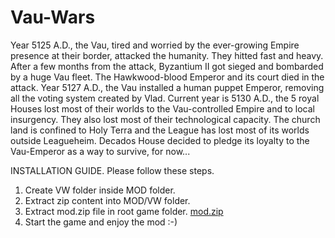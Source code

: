 # Vau-Wars

Year 5125 A.D., the Vau, tired and worried by the ever-growing Empire presence at their border, attacked the humanity. They hitted fast and heavy. After a few months from the attack, Byzantium II got sieged and bombarded by a huge Vau fleet. The Hawkwood-blood Emperor and its court died in the attack.
Year 5127 A.D., the Vau installed a human puppet Emperor, removing all the voting system created by Vlad.
Current year is 5130 A.D., the 5 royal Houses lost most of their worlds to the Vau-controlled Empire and to local insurgency. They also lost most of their technological capacity. The church land is confined to Holy Terra and the League has lost most of its worlds outside Leagueheim.
Decados House decided to pledge its loyalty to the Vau-Emperor as a way to survive, for now...


INSTALLATION GUIDE. Please follow these steps.

1. Create VW folder inside MOD folder.
2. Extract zip content into MOD/VW folder.
3. Extract mod.zip file in root game folder. [mod.zip](https://github.com/Luxor70/Vau-Wars/files/13265530/mod.zip)
4. Start the game and enjoy the mod :-)
